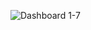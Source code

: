 ![Dashboard 1-7](https://github.com/barnascript/London_bike_rides/assets/142545558/39fa34dc-5fd8-4381-864a-e9372281f93c)
